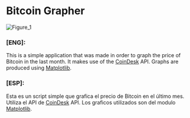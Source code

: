 # Bitcoin Grapher
![Figure_1](https://user-images.githubusercontent.com/78695941/120700138-45733180-c47f-11eb-9b09-a71763d2cf32.png)


### [ENG]: ###
This is a simple application that was made in order to graph the price of Bitcoin in the last month. It makes use of the [CoinDesk](https://api.coindesk.com/v1/bpi/historical/close.json "CoinDesk") API. Graphs are produced using [Matplotlib](https://matplotlib.org/ "MatplotLib"). 

### [ESP]: ###
Esta es un script simple que grafica el precio de Bitcoin en el último mes. Utiliza el API de [CoinDesk](https://api.coindesk.com/v1/bpi/historical/close.json "CoinDesk") API. Los graficos utilizados son del modulo [Matplotlib](https://matplotlib.org/ "MatplotLib").

